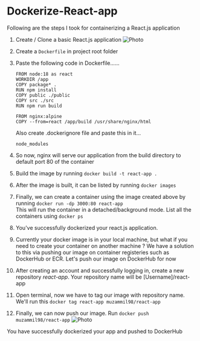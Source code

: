 # Dockerize-React-app
Following are the steps I took for containerizing a React.js application

1. Create / Clone a basic React.js application
![Photo](https://user-images.githubusercontent.com/33463845/218195355-3d42230f-fd03-4f80-9825-3cadceba5e6c.png)

2. Create a `Dockerfile` in project root folder 
3. Paste the following code in Dockerfile......
    ```
    FROM node:18 as react
    WORKDIR /app
    COPY package* .
    RUN npm install
    COPY public ./public
    COPY src ./src
    RUN npm run build

    FROM nginx:alpine
    COPY --from=react /app/build /usr/share/nginx/html

    ```
    Also create .dockerignore file and paste this in it...
    ```
    node_modules
    ```
4. So now, nginx will serve our application from the build directory to default port 80 of the container
5. Build the image by running `docker build -t react-app .`
6. After the image is built, it can be listed by running `docker images`
7. Finally, we can create a container using the image created above by running `docker run -dp 3000:80 react-app`  
   This will run the container in a detached/background mode. List all the containers using `docker ps`
8. You've successfully dockerized your react.js application.
9. Currently your docker image is in your local machine, but what if you need to create your container on another machine ? We have a solution to this via pushing our image on container registeries such as DockerHub or ECR. Let's push our image on DockerHub for now
10. After creating an account and successfully logging in, create a new repository *react-app*. Your repository name will be [Username]/react-app
11. Open terminal, now we have to tag our image with repository name. We'll run this `docker tag react-app muzammil98/react-app`
12. Finally, we can now push our image. Run `docker push muzammil98/react-app`
![Photo](https://user-images.githubusercontent.com/33463845/218202447-7160c80d-8074-47f5-a982-34829d1380bf.png)

You have successfully dockerized your app and pushed to DockerHub
